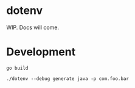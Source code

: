 # dotenv 

WIP. Docs will come. 

# Development 

```
go build
```

```
./dotenv --debug generate java -p com.foo.bar
```